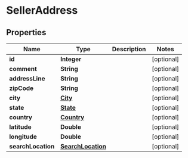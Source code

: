 
# SellerAddress

## Properties
Name | Type | Description | Notes
------------ | ------------- | ------------- | -------------
**id** | **Integer** |  |  [optional]
**comment** | **String** |  |  [optional]
**addressLine** | **String** |  |  [optional]
**zipCode** | **String** |  |  [optional]
**city** | [**City**](City.md) |  |  [optional]
**state** | [**State**](State.md) |  |  [optional]
**country** | [**Country**](Country.md) |  |  [optional]
**latitude** | **Double** |  |  [optional]
**longitude** | **Double** |  |  [optional]
**searchLocation** | [**SearchLocation**](SearchLocation.md) |  |  [optional]



